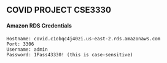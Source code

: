 ## COVID PROJECT CSE3330

#### Amazon RDS Credentials
```
Hostname: covid.c1obqc4j40zi.us-east-2.rds.amazonaws.com
Port: 3306
Username: admin
Password: 1Pass43330! (this is case-sensitive)
```

